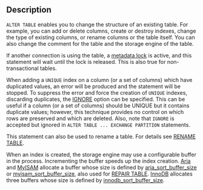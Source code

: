 ## Description

`ALTER TABLE` enables you to change the structure of an existing table. For example, you can add or delete columns, create or destroy indexes, change the type of existing columns, or rename columns or the table itself. You can also change the comment for the table and the storage engine of the table.

If another connection is using the table, a [metadata lock](https://mariadb.com/docs/server/reference/sql-statements/transactions/metadata-locking) is active, and this statement will wait until the lock is released. This is also true for non-transactional tables.

When adding a `UNIQUE` index on a column (or a set of columns) which have duplicated values, an error will be produced and the statement will be stopped. To suppress the error and force the creation of `UNIQUE` indexes, discarding duplicates, the [IGNORE](https://mariadb.com/docs/server/reference/sql-statements/data-manipulation/inserting-loading-data/ignore) option can be specified. This can be useful if a column (or a set of columns) should be UNIQUE but it contains duplicate values; however, this technique provides no control on which rows are preserved and which are deleted. Also, note that `IGNORE` is accepted but ignored in `ALTER TABLE ... EXCHANGE PARTITION` statements.

This statement can also be used to rename a table. For details see [RENAME TABLE](https://mariadb.com/docs/server/reference/sql-statements/data-definition/rename-table).

When an index is created, the storage engine may use a configurable buffer in the process. Incrementing the buffer speeds up the index creation. [Aria](https://mariadb.com/docs/server/server-usage/storage-engines/aria) and [MyISAM](https://mariadb.com/docs/server/server-usage/storage-engines/myisam-storage-engine) allocate a buffer whose size is defined by [aria_sort_buffer_size](https://mariadb.com/docs/server/server-usage/storage-engines/aria/aria-system-variables#aria_sort_buffer_size) or [myisam_sort_buffer_size](https://mariadb.com/docs/server/server-usage/storage-engines/myisam-storage-engine/myisam-system-variables#myisam_sort_buffer_size), also used for [REPAIR TABLE](https://mariadb.com/docs/server/reference/sql-statements/table-statements/repair-table). [InnoDB](https://mariadb.com/docs/server/server-usage/storage-engines/innodb) allocates three buffers whose size is defined by [innodb_sort_buffer_size](https://mariadb.com/docs/server/server-usage/storage-engines/innodb/innodb-system-variables#innodb_sort_buffer_size).

